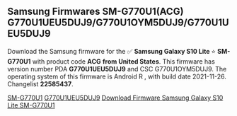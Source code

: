 <h2>Samsung Firmwares SM-G770U1(ACG) G770U1UEU5DUJ9/G770U1OYM5DUJ9/G770U1UEU5DUJ9</h2>
Download the Samsung firmware for the ✅ <strong>Samsung Galaxy S10 Lite </strong> ⭐ <strong>SM-G770U1</strong> with product code <strong>ACG</strong> <strong> from United States</strong>. This firmware has version number PDA <strong>G770U1UEU5DUJ9</strong> and CSC G770U1OYM5DUJ9. The operating system of this firmware is Android R , with build date 2021-11-26. Changelist <strong>22585437</strong>.


[SM-G770U1](https://samfirm.shop/samsung/model/SM-G770U1)
[G770U1UEU5DUJ9](https://samfirm.shop/samsung/pda/G770U1UEU5DUJ9)
[Download Firmware Samsung Galaxy S10 Lite SM-G770U1](https://samfirm.shop/samsung/firmware/478417)
